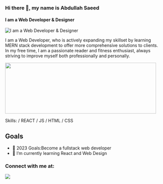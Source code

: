 ### Hi there 👋, my name is Abdullah Saeed
#### I am a Web Developer & Designer
![I am a Web Developer & Designer](https://media.licdn.com/dms/image/D4D16AQHlQa-HqecvXw/profile-displaybackgroundimage-shrink_350_1400/0/1675959647960?e=1681344000&v=beta&t=HjXdAaNyFwePK0-AqVYkqMbC8dN-gf4ppChNC2z7Ao4)

I am a Web Developer, who is  actively expanding my skillset by learning MERN stack development to offer more comprehensive solutions to clients. In my free time, I am a passionate reader and fitness enthusiast, always striving to improve myself both professionally and personally.

<p>
  <img width="490" height="165" src="https://github-readme-stats.vercel.app/api?username=AbdullahSaeed1211&show_icons=true&hide_border=false&line_height=20&title_color=f69673&icon_color=1b93c9&show_owner=true"/>
</p>

Skills: / REACT / JS / HTML / CSS

## Goals
- 🥅 2023 Goals:Become a fullstack web developer
- 🔭 I’m currently learning React and Web Design

### Connect with me at:
<p>
<a href="https://linkedin.com/in/abdullah-saeed1211"><img src="https://img.shields.io/badge/linkedin-0077B5.svg?style=for-the badge&logo=linkedin&logoColor=white"/></a>
</p>


[linkedin]: www.linkedin.com/in/abdullah-saeed1211




